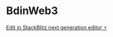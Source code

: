 # BdinWeb3

[Edit in StackBlitz next generation editor ⚡️](https://stackblitz.com/~/github.com/icytraderGro/BdinWeb3)